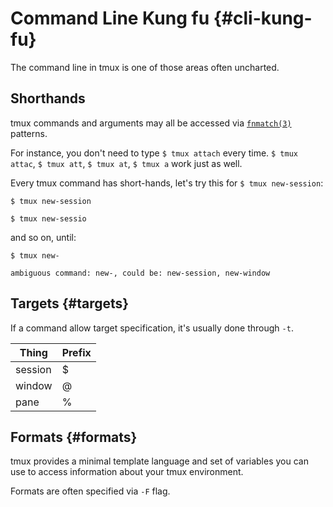 # Command Line Kung fu {#cli-kung-fu}

The command line in tmux is one of those areas often uncharted.

## Shorthands

tmux commands and arguments may all be accessed via [`fnmatch(3)`](http://pubs.opengroup.org/onlinepubs/9699919799/functions/fnmatch.html)
patterns.

For instance, you don't need to type `$ tmux attach` every time. `$ tmux attac`, `$ tmux att`,
`$ tmux at`, `$ tmux a` work just as well.

Every tmux command has short-hands, let's try this for `$ tmux new-session`:

`$ tmux new-session`

`$ tmux new-sessio`

and so on, until:

`$ tmux new-`

`ambiguous command: new-, could be: new-session, new-window`



## Targets {#targets}

If a command allow target specification, it's usually done through `-t`.

| Thing    | Prefix |
|----------|--------|
| session  | $      |
| window   | @      | 
| pane     | %      |


## Formats {#formats}

tmux provides a minimal template language and set of variables you can use to
access information about your tmux environment.

Formats are often specified via `-F` flag.
